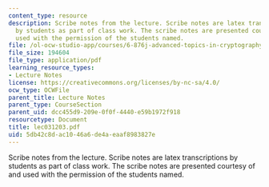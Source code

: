 ```yaml
---
content_type: resource
description: Scribe notes from the lecture. Scribe notes are latex transcriptions
  by students as part of class work. The scribe notes are presented courtesy of and
  used with the permission of the students named.
file: /ol-ocw-studio-app/courses/6-876j-advanced-topics-in-cryptography-spring-2003/5db42c8dac1046a6de4aeaaf8983827e_lec031203.pdf
file_size: 194604
file_type: application/pdf
learning_resource_types:
- Lecture Notes
license: https://creativecommons.org/licenses/by-nc-sa/4.0/
ocw_type: OCWFile
parent_title: Lecture Notes
parent_type: CourseSection
parent_uid: dcc455d9-209e-0f0f-4440-e59b1972f918
resourcetype: Document
title: lec031203.pdf
uid: 5db42c8d-ac10-46a6-de4a-eaaf8983827e
---
```

Scribe notes from the lecture. Scribe notes are latex transcriptions by students as part of class work. The scribe notes are presented courtesy of and used with the permission of the students named.